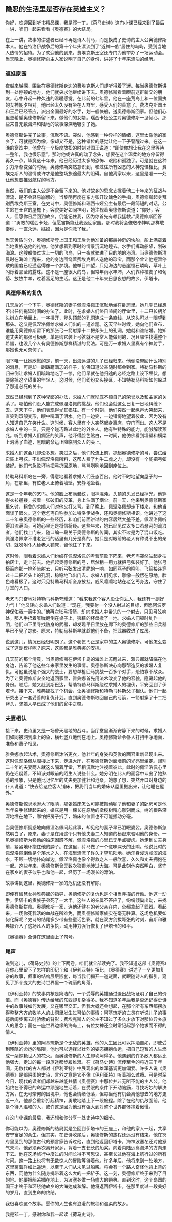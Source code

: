 ## 隐忍的生活里是否存在英雄主义？



你好，欢迎回到听书精品课，我是邓一丁。《荷马史诗》这门小课已经来到了最后一讲，咱们一起来看看《奥德赛》的大结局。

在上一讲，故事的讲述者已经不再是诗人荷马，而是换成了史诗的主人公奥德修斯本人。他在特洛伊战争后的第十个年头漂流到了“近神一族”居住的岛屿，受到当地人热情的招待。为了欢迎他的到来，费埃克斯王室还专门为他举办了一场运动会。当天晚上，奥德修斯向主人家说明了自己的身份，讲述了十年来漂泊的经历。

### 返抵家园

夜越来越深，围坐在奥德修斯身边的费埃克斯人们却听得着了迷。每当奥德修斯讲到一处停顿的地方，他们就央求他继续讲下去。奥德修斯看着眼前这群新交的朋友，心中升起一种久违的温暖感觉。在此前的七年里，他在一座荒岛上和一位固执的女神朝夕相对。他已经太久没有坐在人群里，感受人们的善意了。费埃克斯国王和王后已经答应，派出全国最好的水手，划一艘快船，送奥德修斯回家。但他们心里更希望奥德修斯留下来，做他们的女婿。瑙西卡娅公主对奥德修斯一见倾心，那些来自无数海洋和陆地的故事深深地吸引了她。

奥德修斯讲完了故事，沉默不语。突然，他感到一种异样的情绪，这里太像他的家乡了，可就是因为像，像却又不是，这种错位的感觉让他一下子警醒过来。在这一晚的宴饮中，他曾在一个极度放松的时刻对国王说道：“即使你想让我在这里等待一整年，我也很乐意”。那时他或许真的动了念头，想要在这个温柔的地方停留得再久一点。毕竟这十年来，他已经历过太多的恐怖、艰险和孤独了。可是就在这种引力渐渐变强的时候，奥德修斯突然意识到，和过往所有凶恶的人神鬼怪相比，费埃克斯人的温情或许才是他整场旅途最大的阻碍。自他离家以来，这里是唯一一处让他想要推迟航程的地方。

当然，我们的主人公是不会留下来的。他对故乡的思念支撑着他二十年来的征战与漂流，是不会轻易崩解的。当黎明再度在东方张开玫瑰色的手指，奥德修斯起身拜别费埃克斯王室。在史诗中，奥德修斯和瑙西卡娅公主有最后一段简短的对话，公主站在王宫的屋檐下，容貌美好如同神明，她注视着奥德修斯说道：“你好，客人，但愿你日后回到故乡，仍能记住我，因为你首先有赖我拯救。”奥德修斯回答道：“勇敢的瑙西卡娅，但愿宙斯能让我返回家园。那时我将会像敬奉神明那样敬奉你，一直永远，姑娘，因为是你救了我。”

当天黄昏时分，奥德修斯登上国王和王后为他准备的那艘神奇的快船，船上满载着当地贵族送他的礼物。他梦想着到家时的情景沉沉地睡去。水手们挥动船桨，划破海浪。这艘船快过世上一切的飞鸟，只一夜就驶进了目的地的港湾。当奥德修斯清晨时在海滩上醒来，他的身边围绕着费埃克斯人送他的珍宝，而那个曾让他短暂停歇的国度已经遥远得像一个梦境。他举目四望，只见海边的悬崖怪石嶙峋，草叶上闪烁着晶莹的露珠。这不是一座很大的岛，但常年雨水丰沛，人们靠种植麦子和葡萄、放牧牛羊，过着富足的生活。这正是他二十年来日思夜想的故乡，伊塔卡。

### 奥德修斯的复仇

几天后的一个下午，奥德修斯的妻子佩涅洛佩正沉默地坐在卧房里。她几乎已经想不出任何拖延时间的办法了。此时，在求婚人们终日喧闹的厅堂里，十二只长柄斧头树立在地面上，一字排开，斧头顶部的孔洞连成一条直线，从这头可以一眼望到那头。这又是佩涅洛佩给求婚人们出的一道难题。这天早些时候，她向他们宣布，谁能用奥德修斯留下的那张弓一箭射穿十二把斧头上的孔洞，她就和谁结婚。她知道丈夫的那张弓极硬，单是给它装上弓弦就不是常人能做到的，况且哪怕找遍整个希腊，也没几个人有奥德修斯那样精湛的箭法。可是万一求婚人里真有个神射手，那她也无可奈何了。

眼下唯一让她欣慰的是，前一天，出海远游的儿子已经归来。他倒没带回什么特别的消息，可是却一副踌躇满志的样子，仿佛知道父亲随时都会到家。特勒马科斯的归来倒让求婚人们暗暗地吃了一惊，他们早就在他归途的必经之路上设下埋伏，想要除掉这个碍事的年轻人。这时候，他们纷纷交头接耳，不知特勒马科斯如何躲过了那道必死的关卡。

既然已经想到了这种卑鄙的办法，求婚人们就彻底不顾自己的荣誉以及和主家的关系了。哪怕他们没人能完成佩涅洛佩的挑战，他们也会就这么日复一日地纠缠下去。这天下午，他们表现得尤其猖狂。有一个时刻，他们突然一起纵声大笑起来，直笑到双颌变形，眼中噙满了泪水。他们一边笑，一边错愕地望着彼此，因为没有人知道自己在笑什么。这时候，客人里有个人突然起身离席，夺门而出。这人不是求婚人中的一员，只是个碰巧路过此地的外乡人。他有种特殊的能力，能够解读预兆。听到求婚人们癫狂的笑声，他吓得脸色煞白，一时间，他仿佛看到墙壁和横梁上溅满了血迹，黑暗的命运正降临到众人的头上。

求婚人们这会儿却没多想。笑过之后，他们轮流上前，抓起奥德修斯的弓，尝试给它装上弓弦。不出佩涅洛佩所料，这帮人费了九牛二虎之力，却没有一个能把弓弦装好。他们气急败坏地把弓扔回原地，骂骂咧咧地回到座位上。

特勒马科斯站在一旁，得意地看着求婚人们丑态百出。他时不时地望向屋子的一角，在那里，有位老人正倚着墙壁，安静地坐着。

这是一个年老的乞丐。他的脸上布满皱纹，眼神混沌，头顶的头发已经掉光。他穿得衣衫褴褛，披着一张破旧的皮革，身上沾满了烟尘。前一天，他来到奥德修斯家里乞讨，粗鲁的求婚人们对他又打又骂。到了晚上，佩涅洛佩却走下楼来，和他当面谈了很久。这个老乞丐自称参加过特洛伊战争，还和奥德修斯相识。他讲述了这二十年来奥德修斯的一些经历，和咱们前面讲过的内容居然大差不差。佩涅洛佩听得泪流满面，可她心里还是将信将疑。这些年来，她已经见过太多口若悬河的流浪者，他们找上门来，随口编一段关于奥德修斯的传闻，其实不过是为了混口饭吃。佩涅洛佩拿不准老乞丐的话里有几分是真的，她只是对眼前的老人有种说不出的亲切，就吩咐仆人给老人铺床，留他住了下来。

这时候，眼看着求婚人们纷纷在佩涅洛佩的考验前败下阵来，老乞丐突然站起身拍拍灰尘，走上前去。他抓起奥德修斯的弓，居然稍一用力就把弓弦装好了。他张弓搭箭向那一排斧头射去，只听弓弦发出清脆的一响，如同燕子的鸣叫，飞箭接连穿过十二把斧头上的孔洞，稳稳地飞出门去。求婚人们见状，雕像一般愣在原地，脸色难看极了。这时只见特勒马科斯全身披挂，威风凛凛地站在老乞丐身边，守住了厅堂的入口。

老乞丐兴奋地对特勒马科斯夸耀道：“看来我这个客人没让你丢人，我还有一副好力气！”他又转向求婚人们说道：“现在，我要射一个没人射过的目标，但愿阿波罗神保佑我一箭中的。”他再次张弓搭箭，却向求婚人中带头的一个射去，只见弓弦响处，那人手捂着喉咙翻倒在桌子上，狼藉的杯盘撒了一地。求婚人们顿时乱作一团，他们四下里寻找防身的武器，却发现平日里放在廊下的奥德修斯的那些旧兵器早已不见了踪影。原来，特勒马科斯早就趁他们不备，把武器收进了库房。

说到这儿，情况已经很明朗了。这个老乞丐正是家中的主人奥德修斯。可他怎么变成了这副模样呢？原来，这些都是雅典娜的安排。

几天前的那个清晨，当奥德修斯在伊塔卡岛的海滩上苏醒过来，雅典娜就降临在他身边，告诉了他这些年来家里发生的事情。奥德修斯决心向那帮造反的求婚人复仇。可他虽说是个强大的战士，要想单枪匹马挑战一百多个对手，恐怕寡不敌众。为了让奥德修斯安全地返回家里，雅典娜首先用法术改变了他的容貌，隐藏起他的身份。随后，她又赶到斯巴达，帮助特勒马科斯绕过求婚人的埋伏，平安回到了伊塔卡。接下来，雅典娜找了个机会，让奥德修斯和特勒马科斯父子相认。他们一起研究出了一套妥善的复仇计划。直到奥德修斯取回自己的弓箭，一箭射穿了十二把斧头，求婚人早已成了他们的瓮中之鳖。

### 夫妻相认

接下来，史诗里又是一场昏天黑地的战斗。当厅堂里渐渐安静下来的时候，求婚人们如同被网到岸上的鱼，横七竖八地倒在地上。奥德修斯命令仆人打扫干净地面，准备和妻子相见。

雅典娜收起法术，奥德修斯沐浴更衣，他壮年的身姿和英俊的面容重新显现出来。这时佩涅洛佩从阁楼上下来，走进大厅，在奥德修斯对面墙前的光亮里坐定。阔别二十年的夫妻两人就这么隔着厅堂，互相沉默地注视着彼此。此时的佩涅洛佩心里仍在迟疑着，不知该对眼前的陌生人说些什么。她分明在此人的面容中认出了她熟悉的形象，只是他比记忆里的丈夫更加健壮和沧桑。她想了想，突然开口对身边的仆人说道：“快去给这位客人铺床，把我们当年的婚床从屋里搬出来，让他睡在屋外。”

奥德修斯惊讶地瞪大了眼睛，那张婚床怎么可能被搬动呢？他和妻子的卧房可是他当年亲手修建起来的，婚床是用一棵长在原地的橄榄树精心雕刻而成，树的根系深深地埋在地下，哪怕把房子拆了，婚床的位置也不可能挪动分毫。

当奥德修斯疑惑地向佩涅洛佩问起此事，却见他的妻子早已泪眼婆娑。奥德修斯忽然明白了，原来，妻子是在用这个只有他夫妻二人知道的秘密来验明他的身份。一见奥德修斯为移动的婚床困惑不解，佩涅洛佩的心里已无半点疑虑。她走到丈夫身前，紧紧地环抱住他的脖子。在这里，荷马做了一个意味深长的比喻。他说此时的佩涅洛佩倒像是个落水之人，在海里漂流了许久才望见陆地。她浑身浸透咸涩的海水，不顾一切地扑向岸边。佩涅洛佩也像个得救之人一般欣喜，久久和丈夫拥抱在一起。这些年来，奥德修斯曾无数次狼狈地涉过大海。可是此刻他突然明白，坚守在家乡的妻子似乎也和他一起，经历了一场漫长的漂泊。

故事讲到这里，奥德修斯一家的危机还没有解除。

即便有智慧女神雅典娜的指导，奥德修斯的复仇也是个相当莽撞的行动。他这一动手，伊塔卡的贵族子弟死了一大半。这些人的亲属不答应了，纷纷倾巢出动，来找奥德修斯拼命。奥德修斯一家，连他还健在的老父亲在内，全都拿起了武器。看起来，一场你死我活的血战在所难免，而奥德修斯家族实在毫无胜算。这场危机要如何化解呢？史诗的结尾多少带有些童话色彩，就在双方剑拔弩张的时刻，宙斯和雅典娜介入了这场凡人的争执，动用神力强行恢复了伊塔卡的和平。

《奥德赛》全诗在这里画上了句号。

### 尾声

说到这儿，《荷马史诗》的上下两卷，咱们就全部读完了。我不知道这部《奥德赛》在你心里留下了怎样的印记？和《伊利亚特》相比，《奥德赛》讲述了一个更加复杂的故事，叙事的结构层层嵌套，每当我们揭开一道谜面，就跟随诗人的指引，窥见了那个庞大的史诗世界里一个瑰丽的角落。

《伊利亚特》的故事内核是简洁的，一个受辱的英雄通过退出战场证明了自己的价值。而《奥德赛》传达给我的东西却复杂得多。我不知道多年后我是否还记得史诗中的故事线如何发展，又在哪里交汇。但我大概还会想起，在那个所有东西都摆放得整整齐齐的牧羊人的山洞里发生过可怕的事情；阿基琉斯的亡灵在听说儿子的事迹后阔步离去时骄傲的背影；费埃克斯人的公主不知过了多久才放下对那位异乡旅人的思念；而在一座世界边缘的海岛上，有位女神还会时常记起那个她求而不得的情人。

《伊利亚特》里的阿基琉斯是个无敌的英雄，他的人生因此可以挥洒自如，即使受到残酷的命运的局限，他也可以选择以壮烈的姿态拥抱命运，把自己短暂的人生燃成一朵惊艳世人的花火。而奥德修斯的人生却坎坷得多。他遇到的许多敌人都远比他强大，走过的每一段旅途都步履维艰。在《荷马史诗》流传至今的将近三千年间，无数代的古人都对《伊利亚特》中展现出的雄浑基调更加偏爱。许多人说《奥德赛》是部阴柔的史诗，言外之意是它不像《伊利亚特》听着那么过瘾。可是时至今日，现代的读者们却越来越能共情《奥德赛》中那位并非无所不能的主人公。他始终在不得已的命运中顽强地生活着，在受限的条件下开动脑筋，寻找巧妙的解决方案，在无可奈何的困境中，他也会情绪低落，但每当他有机会离他想去的地方更近一点，他都会重新打起精神，勇敢地踏上下一段旅程。除了在他的仇敌面前，他是个待人温和的人，或许这是因为他没有强大到对整个世界都怀抱着傲慢。

在这门小课的最后，我还想和你分享一处史诗中的细节。

你可能以为，奥德修斯的结局就是坐回到伊塔卡的王座上，和他的家人一起，共享安宁富足的余生。但其实，在史诗收尾后，奥德修斯的旅程还远没有结束。他在冥府里见到的那位古代的预言家告诉过他，直到他返回伊塔卡，海神波塞冬还对他怒气未消。他必须再次离开家乡，背着一支长长的船桨，向着内陆远离海洋的方向走下去。他在这场旅行中度过的时间长得不可思议，甚至长过他在海上航行过的所有时间。这一路上也将有无数惊人的冒险等待着他。许多年后，他将来到一处地方，这里离海洋如此遥远，以至于人们从未见过船桨。将会有一个路人奇怪他背上背的东西，问他为什么随身携带着这么大的一把铲子。这一刻，奥德修斯终于来到了目的地。他要把船桨插在地上，为波塞冬做一场盛大的祭典。直到这时，这个岛国的国王才终于和环绕他故乡的大海达成和解。他将返回伊塔卡，在那里度过一段美好的岁月，直到生命的终结。

我很喜欢这个故事。愿你的人生也有浪漫的旅程和温柔的故乡。

我是邓一丁，感谢你和我一起读《荷马史诗》。

